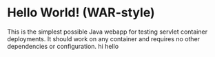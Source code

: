 Hello World! (WAR-style)
===============

This is the simplest possible Java webapp for testing servlet container deployments.  It should work on any container and requires no other dependencies or configuration.
hi hello
